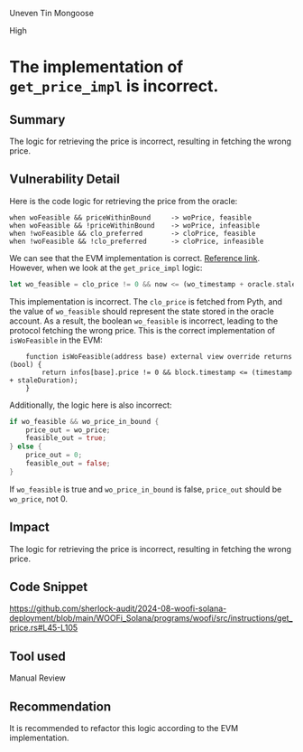 Uneven Tin Mongoose

High

# The implementation of `get_price_impl` is incorrect.

## Summary
The logic for retrieving the price is incorrect, resulting in fetching the wrong price.
## Vulnerability Detail
Here is the code logic for retrieving the price from the oracle:

```plaintext
when woFeasible && priceWithinBound     -> woPrice, feasible
when woFeasible && !priceWithinBound    -> woPrice, infeasible
when !woFeasible && clo_preferred       -> cloPrice, feasible
when !woFeasible && !clo_preferred      -> cloPrice, infeasible
```

We can see that the EVM implementation is correct. [Reference link](https://github.com/woonetwork/WooPoolV2/blob/36fce46c93f3043d7c08873323088432c29754f8/contracts/wooracle/WooracleV2.sol#L212-L240). However, when we look at the `get_price_impl` logic:

```rust
let wo_feasible = clo_price != 0 && now <= (wo_timestamp + oracle.stale_duration);
```

This implementation is incorrect. The `clo_price` is fetched from Pyth, and the value of `wo_feasible` should represent the state stored in the oracle account. As a result, the boolean `wo_feasible` is incorrect, leading to the protocol fetching the wrong price. 
This is the correct implementation of `isWoFeasible` in the EVM:
```solidity
    function isWoFeasible(address base) external view override returns (bool) {
        return infos[base].price != 0 && block.timestamp <= (timestamp + staleDuration);
    }
```
Additionally, the logic here is also incorrect:

```rust
if wo_feasible && wo_price_in_bound {
    price_out = wo_price;
    feasible_out = true;
} else {
    price_out = 0;
    feasible_out = false;
}
```

If `wo_feasible` is true and `wo_price_in_bound` is false, `price_out` should be `wo_price`, not 0.

## Impact
The logic for retrieving the price is incorrect, resulting in fetching the wrong price.
## Code Snippet
https://github.com/sherlock-audit/2024-08-woofi-solana-deployment/blob/main/WOOFi_Solana/programs/woofi/src/instructions/get_price.rs#L45-L105
## Tool used

Manual Review

## Recommendation
It is recommended to refactor this logic according to the EVM implementation.